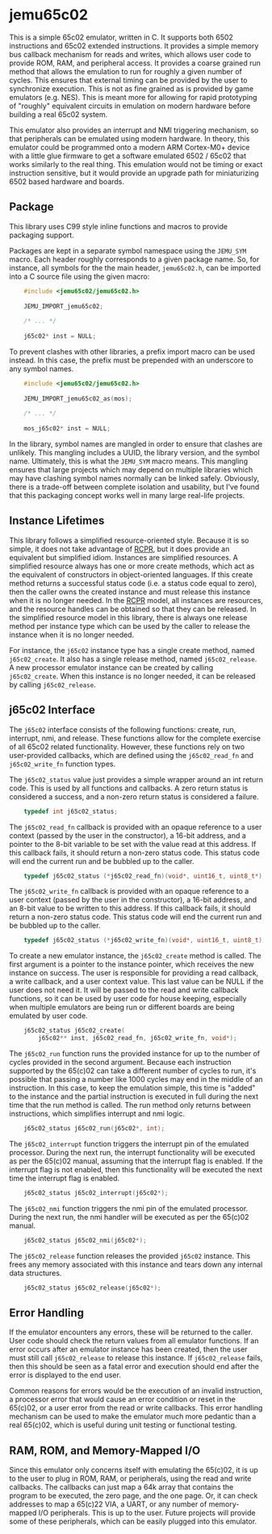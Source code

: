 jemu65c02
=========

This is a simple 65c02 emulator, written in C. It supports both 6502
instructions and 65c02 extended instructions. It provides a simple memory bus
callback mechanism for reads and writes, which allows user code to provide ROM,
RAM, and peripheral access. It provides a coarse grained run method that allows
the emulation to run for roughly a given number of cycles. This ensures that
external timing can be provided by the user to synchronize execution. This is
not as fine grained as is provided by game emulators (e.g. NES). This is meant
more for allowing for rapid prototyping of "roughly" equivalent circuits in
emulation on modern hardware before building a real 65c02 system.

This emulator also provides an interrupt and NMI triggering mechanism, so that
peripherals can be emulated using modern hardware. In theory, this emulator
could be programmed onto a modern ARM Cortex-M0+ device with a little glue
firmware to get a software emulated 6502 / 65c02 that works similarly to the
real thing. This emulation would not be timing or exact instruction sensitive,
but it would provide an upgrade path for miniaturizing 6502 based hardware and
boards.

Package
-------

This library uses C99 style inline functions and macros to provide packaging
support.

Packages are kept in a separate symbol namespace using the `JEMU_SYM` macro.
Each header roughly corresponds to a given package name. So, for instance, all
symbols for the the main header, `jemu65c02.h`, can be imported into a C source
file using the given macro:

```C
    #include <jemu65c02/jemu65c02.h>
    
    JEMU_IMPORT_jemu65c02;
    
    /* ... */
    
    j65c02* inst = NULL;
```

To prevent clashes with other libraries, a prefix import macro can be used
instead. In this case, the prefix must be prepended with an underscore to any
symbol names.

```C
    #include <jemu65c02/jemu65c02.h>
    
    JEMU_IMPORT_jemu65c02_as(mos);
    
    /* ... */
    
    mos_j65c02* inst = NULL;
```

In the library, symbol names are mangled in order to ensure that clashes are
unlikely. This mangling includes a UUID, the library version, and the symbol
name. Ultimately, this is what the `JEMU_SYM` macro means. This mangling ensures
that large projects which may depend on multiple libraries which may have
clashing symbol names normally can be linked safely. Obviously, there is a
trade-off between complete isolation and usability, but I've found that this
packaging concept works well in many large real-life projects.

Instance Lifetimes
------------------

This library follows a simplified resource-oriented style. Because it is so
simple, it does not take advantage of [RCPR][rcpr-link], but it does provide an
equivalent but simplified idiom. Instances are simplified resources. A
simplified resource always has one or more create methods, which act as the
equivalent of constructors in object-oriented languages. If this create method
returns a successful status code (i.e. a status code equal to zero), then the
caller owns the created instance and must release this instance when it is no
longer needed. In the [RCPR][rcpr-link] model, all instances are resources, and
the resource handles can be obtained so that they can be released. In the
simplified resource model in this library, there is always one release method
per instance type which can be used by the caller to release the instance when
it is no longer needed.

[rcpr-link]: https://github.com/nanolith/rcpr

For instance, the `j65c02` instance type has a single create method, named
`j65c02_create`. It also has a single release method, named `j65c02_release`. A
new processor emulator instance can be created by calling `j65c02_create`. When
this instance is no longer needed, it can be released by calling
`j65c02_release`.

j65c02 Interface
----------------

The `j65c02` interface consists of the following functions: create, run,
interrupt, nmi, and release. These functions allow for the complete exercise of
all 65c02 related functionality. However, these functions rely on two
user-provided callbacks, which are defined using the `j65c02_read_fn` and
`j65c02_write_fn` function types.

The `j65c02_status` value just provides a simple wrapper around an int return
code. This is used by all functions and callbacks. A zero return status is
considered a success, and a non-zero return status is considered a failure.

```C
    typedef int j65c02_status;
```

The `j65c02_read_fn` callback is provided with an opaque reference to a user
context (passed by the user in the constructor), a 16-bit address, and a pointer
to the 8-bit variable to be set with the value read at this address. If this
callback fails, it should return a non-zero status code. This status code will
end the current run and be bubbled up to the caller.

```C
    typedef j65c02_status (*j65c02_read_fn)(void*, uint16_t, uint8_t*);
```

The `j65c02_write_fn` callback is provided with an opaque reference to a user
context (passed by the user in the constructor), a 16-bit address, and an 8-bit
value to be written to this address. If this callback fails, it should return a
non-zero status code. This status code will end the current run and be bubbled
up to the caller.

```C
    typedef j65c02_status (*j65c02_write_fn)(void*, uint16_t, uint8_t);
```

To create a new emulator instance, the `j65c02_create` method is called. The
first argument is a pointer to the instance pointer, which receives the new
instance on success. The user is responsible for providing a read callback, a
write callback, and a user context value. This last value can be NULL if the
user does not need it. It will be passed to the read and write callback
functions, so it can be used by user code for house keeping, especially when
multiple emulators are being run or different boards are being emulated by user
code.

```C
    j65c02_status j65c02_create(
        j65c02** inst, j65c02_read_fn, j65c02_write_fn, void*);
```

The `j65c02_run` function runs the provided instance for up to the number of
cycles provided in the second argument. Because each instruction supported by
the 65(c)02 can take a different number of cycles to run, it's possible that
passing a number like 1000 cycles may end in the middle of an instruction. In
this case, to keep the emulation simple, this time is "added" to the instance
and the partial instruction is executed in full during the next time that the
run method is called. The run method only returns between instructions, which
simplifies interrupt and nmi logic.

```C
    j65c02_status j65c02_run(j65c02*, int);
```

The `j65c02_interrupt` function triggers the interrupt pin of the emulated
processor. During the next run, the interrupt functionality will be executed as
per the 65(c)02 manual, assuming that the interrupt flag is enabled. If the
interrupt flag is not enabled, then this functionality will be executed the next
time the interrupt flag is enabled.

```C
    j65c02_status j65c02_interrupt(j65c02*);
```

The `j65c02_nmi` function triggers the nmi pin of the emulated
processor. During the next run, the nmi handler will be executed as per
the 65(c)02 manual.

```C
    j65c02_status j65c02_nmi(j65c02*);
```

The `j65c02_release` function releases the provided `j65c02` instance. This
frees any memory associated with this instance and tears down any internal data
structures.

```C
    j65c02_status j65c02_release(j65c02*);
```

Error Handling
--------------

If the emulator encounters any errors, these will be returned to the caller.
User code should check the return values from all emulator functions. If an
error occurs after an emulator instance has been created, then the user must
still call `j65c02_release` to release this instance. If `j65c02_release` fails,
then this should be seen as a fatal error and execution should end after the
error is displayed to the end user.

Common reasons for errors would be the execution of an invalid instruction, a
processor error that would cause an error condition or reset in the 65(c)02, or
a user error from the read or write callbacks. This error handling mechanism can
be used to make the emulator much more pedantic than a real 65(c)02, which is
useful during unit testing or functional testing.

RAM, ROM, and Memory-Mapped I/O
-------------------------------

Since this emulator only concerns itself with emulating the 65(c)02, it is up to
the user to plug in ROM, RAM, or peripherals, using the read and write
callbacks. The callbacks can just map a 64k array that contains the program to
be executed, the zero page, and the one page. Or, it can check addresses to map
a 65(c)22 VIA, a UART, or any number of memory-mapped I/O peripherals. This is
up to the user. Future projects will provide some of these peripherals, which
can be easily plugged into this emulator.
